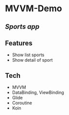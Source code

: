 # MVVM-Demo

## _Sports app_

## Features

- Show list sports 
- Show detail of sport

## Tech

- MVVM
- DataBinding, ViewBinding
- Glide
- Coroutine
- Koin

